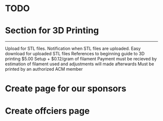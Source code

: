 TODO
====

# Section for 3D Printing
-------------------------
Upload for STL files.
Notification when STL files are uploaded. 
Easy download for uploaded STL files
References to beginning guide to 3D printing
$5.00 Setup + $0.12/gram of filament
Payment must be recieved by estimation of filament used and adjustments will made afterwards
Must be printed by an authorized ACM member




# Create page for our sponsors
# Create offciers page